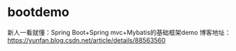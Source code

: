 # bootdemo
新人一看就懂：Spring Boot+Spring mvc+Mybatis的基础框架demo
博客地址：https://yunfan.blog.csdn.net/article/details/88563560